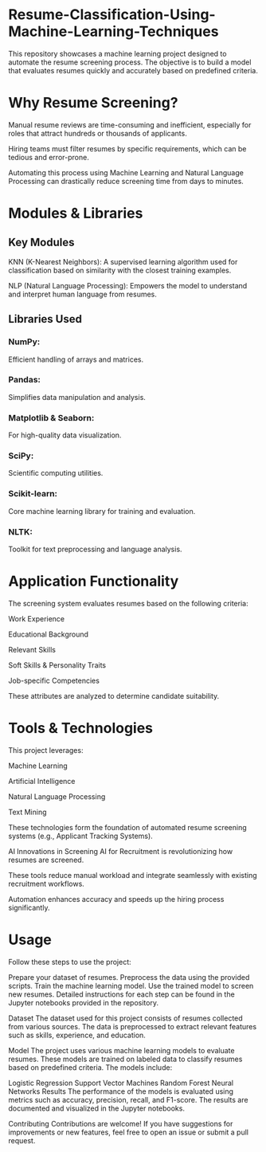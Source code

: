 # Resume-Classification-Using-Machine-Learning-Techniques
This repository showcases a machine learning project designed to automate the resume screening process. The objective is to build a model that evaluates resumes quickly and accurately based on predefined criteria.

# Why Resume Screening?
Manual resume reviews are time-consuming and inefficient, especially for roles that attract hundreds or thousands of applicants.

Hiring teams must filter resumes by specific requirements, which can be tedious and error-prone.

Automating this process using Machine Learning and Natural Language Processing can drastically reduce screening time from days to minutes.


# Modules & Libraries
## Key Modules
KNN (K-Nearest Neighbors): A supervised learning algorithm used for classification based on similarity with the closest training examples.

NLP (Natural Language Processing): Empowers the model to understand and interpret human language from resumes.

## Libraries Used
### NumPy: 
Efficient handling of arrays and matrices.

### Pandas: 
Simplifies data manipulation and analysis.

### Matplotlib & Seaborn: 
For high-quality data visualization.

### SciPy: 
Scientific computing utilities.

### Scikit-learn: 
Core machine learning library for training and evaluation.

### NLTK: 
Toolkit for text preprocessing and language analysis.

# Application Functionality
The screening system evaluates resumes based on the following criteria:

Work Experience

Educational Background

Relevant Skills

Soft Skills & Personality Traits

Job-specific Competencies

These attributes are analyzed to determine candidate suitability.

# Tools & Technologies
This project leverages:

Machine Learning

Artificial Intelligence

Natural Language Processing

Text Mining

These technologies form the foundation of automated resume screening systems (e.g., Applicant Tracking Systems).

AI Innovations in Screening
AI for Recruitment is revolutionizing how resumes are screened.

These tools reduce manual workload and integrate seamlessly with existing recruitment workflows.

Automation enhances accuracy and speeds up the hiring process significantly.

# Usage
Follow these steps to use the project:

Prepare your dataset of resumes. Preprocess the data using the provided scripts. Train the machine learning model. Use the trained model to screen new resumes. Detailed instructions for each step can be found in the Jupyter notebooks provided in the repository.

Dataset The dataset used for this project consists of resumes collected from various sources. The data is preprocessed to extract relevant features such as skills, experience, and education.

Model The project uses various machine learning models to evaluate resumes. These models are trained on labeled data to classify resumes based on predefined criteria. The models include:

Logistic Regression Support Vector Machines Random Forest Neural Networks Results The performance of the models is evaluated using metrics such as accuracy, precision, recall, and F1-score. The results are documented and visualized in the Jupyter notebooks.

Contributing Contributions are welcome! If you have suggestions for improvements or new features, feel free to open an issue or submit a pull request.
